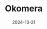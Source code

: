 ---  
layout: startup_page  
title: "Okomera"  
id: "okomera.com"  
permalink: "/okomeraokomera.com10212024/"  
website: "https://www.okomera.com/"  
funding_round: "Grant"  
funding_amount: ""  
investors: "Bpifrance"  
about: "Okomera is developing a desktop platform for automated organoid screening using droplet-microfluidics and AI to accelerate drug discovery in oncology. Their patented technology, developed after 10 years of research, provides multiplexing, co-culture, and high-throughput screening of drug candidates on miniaturized Patient Derived Organoids (PDOs). This platform aims to improve the accuracy of disease models and the identification of new therapeutic targets."  
markets: "Oncology, Drug Discovery, Biotechnology, Life Science, Therapeutics"  
hq: "Paris, Île-de-France, France"  
founded_year: "2020"  
linkedin: "https://www.linkedin.com/company/okomera"  
twitter: "https://twitter.com/Okomera1"  
instagram: ""  
facebook: ""  
crunchbase: "https://www.crunchbase.com/organization/okomera"  
pitchbook: "https://pitchbook.com/profiles/company/442424-62"  

date_display: "21-Oct-2024"  
date: "2024-10-21"

# SEO Optimization  
meta_title: "Okomera - Grant"  
meta_description: "Okomera, Okomera is developing a desktop platform for automated organoid screening using droplet-microfluidics and AI to accelerate drug discovery in oncology...."  
meta_keywords: "Okomera, Oncology, Drug Discovery, Biotechnology, Life Science, Therapeutics, Grant funding"  
canonical_url: "https://startup.projectstartups.com/okomeraokomera.com10212024/"  
---